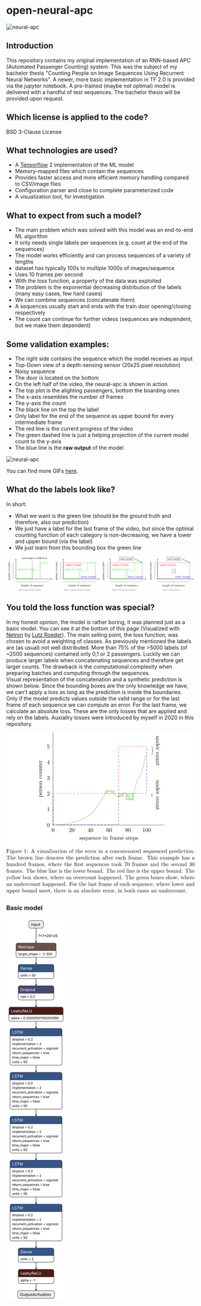 # open-neural-apc

![neural-apc](./results/gifs/10000_2.gif)

## Introduction
This repository contains my original implementation of an RNN-based APC (Automated Passenger Counting) system. This was the subject of my bachelor thesis "Counting People on Image Sequences Using Recurrent Neural Networks". A newer, more basic implementation in TF 2.0 is provided via the jupyter notebook. A pre-trained (maybe not optimal) model is delivered with a handful of test sequences. The bachelor thesis will be provided upon request.

## Which license is applied to the code?
BSD 3-Clause License

## What technologies are used?
* A <a href="https://github.com/tensorflow/tensorflow" target="_blank" rel="noopener noreferrer">Tensorflow</a> 2 implementation of the ML model
* Memory-mapped files which contain the sequences
 * Provides faster access and more efficient memory handling compared to CSV/image files
* Configuration parser and close to complete parameterized code
* A visualization tool, for investigation

## What to expect from such a model?
* The main problem which was solved with this model was an end-to-end ML algorithm
* It only needs single labels per sequences (e.g. count at the end of the sequences)
* The model works efficiently and can process sequences of a variety of lengths
 * dataset has typically 100s to multiple 1000s of images/sequence
 * Uses 10 frames per second
* With the loss function, a property of the data was exploited
 * The problem is the exponential decreasing distribution of the labels (many easy cases, few hard cases)
 * We can combine sequences (concatenate them)
 * A sequences usually start and ends with the train door opening/closing respectively
 * The count can continue for further videos (sequences are independent, but we make them dependent)

## Some validation examples:
* The right side contains the sequence which the model receives as input
 * Top-Down view of a depth-sensing sensor (20x25 pixel resolution)
 * Noisy sequence
 * The door is located on the bottom
* On the left half of the video, the neural-apc is shown in action
 * The top plot is the alighting passengers, bottom the boarding ones
 * The x-axis resembles the number of frames
 * The y-axis the count
 * The black line on the top the label
  * Only label for the end of the sequence as upper bound for every intermediate frame
 * The red line is the current progress of the video
 * The green dashed line is just a helping projection of the current model count to the y-axis
 * The blue line is the **raw output** of the model
 
![neural-apc](./results/gifs/10000_9.gif)

You can find more GIFs <a href="./results/gifs/" target="_blank" rel="noopener noreferrer">here</a>.

## What do the labels look like?
In short:
 * What we want is the green line (should be the ground truth and therefore, also our prediction)
 * We just have a label for the last frame of the video, but since the optimal counting function of each category is non-decreasing, we have a lower and upper bound (via the label)
 * We just learn from this bounding box the green line


![label problem](label_problem.png)



## You told the loss function was special?
In my honest opinion, the model is rather boring, it was planned just as a basic model. You can see it at the bottom of this page (Visualized with <a href="https://github.com/lutzroeder/netron" target="_blank" rel="noopener noreferrer">Netron</a> by <a href="https://github.com/lutzroeder" target="_blank" rel="noopener noreferrer">Lutz Roeder</a>). The main selling point, the loss function, was chosen to avoid a weighting of classes. As previously mentioned the labels are (as usual) not well distributed. More than 75% of the >5000 labels (of ~2500 sequences) contained only 0,1 or 2 passengers. Luckily we can produce larger labels when concatenating sequences and therefore get larger counts. The drawback is the computational complexity when preparing batches and computing through the sequences.<br>
Visual representation of the concatenation and a synthetic prediction is shown below. Since the bounding boxes are the only knowledge we have, we can't apply a loss as long as the prediction is inside the boundaries. Only if the model predicts values outside the valid range or for the last frame of each sequence we can compute an error. For the last frame, we calculate an absolute loss. These are the only losses that are applied and rely on the labels. Auxiallry losses were introduced by myself in 2020 in this repository.

![concatenate](concatenate.png)

### Basic model
![NN model](./model.json.svg)